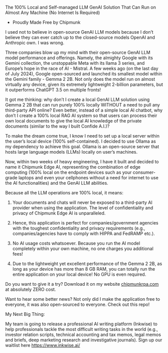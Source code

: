 The 100% Local and Self-managed LLM GenAI Solution That Can Run on Almost Any Machine (No Internet Is Required)
- Proudly Made Free by Chipmunk

I used not to believe in open-source GenAI LLM models because I don’t believe they can ever catch up to the closed-source models OpenAI and Anthropic own. I was wrong. 

Three companies blow up my mind with their open-source GenAI LLM model performance and offerings. Namely, the almighty Google with its Gemini collection, the unstoppable Meta with its llama 3 series, and Europe’s hope in the race of AI - Mistral. A few weeks ago (on the last day of July 2024), Google open-sourced and launched its smallest model within the Gemini family - Gemma 2 2B. Not only does the model run on almost virtually any device, given its extremely lightweight 2-billion parameters, but it outperforms ChatGPT 3.5 on multiple fronts!

It got me thinking: why don’t I create a local GenAI LLM solution using Gemma 2 2B that can run purely 100% locally WITHOUT a need to pull any third-party API online? Even better, instead of a simple local AI chatbot, why don’t I create a 100% local RAG AI system so that users can process their own local documents to give the local AI knowledge of the private documents (similar to the way I built Confide A.I.)?

To make the dream come true, I know I need to set up a local server within the user’s local device (100% self-contained). I decided to use Ollama as my dependency to achieve this goal. Ollama is an open-source server that hosts large language models (LLMs) locally on user’s machines.

Now, within two weeks of heavy engineering, I have it built and decided to name it Chipmunk Edge AI, representing the combination of edge computing (100% local on the endpoint devices such as your consumer-grade laptops and even your cellphones without a need for internet to use the AI functionalities) and the GenAI LLM abilities.

Because all the LLM operations are 100% local, it means:

1. Your documents and chats will never be exposed to a third-party AI provider when using the application. The level of confidentiality and privacy of Chipmunk Edge AI is unparalleled.

2. Hence, this application is perfect for companies/government agencies with the toughest confidentiality and privacy requirements (e.g., companies/agencies have to comply with HIPPA and FedRAMP etc.).

3. No AI usage costs whatsoever. Because you run the AI model completely within your own machine, no one charges you additional fees!

4. Due to the lightweight yet excellent performance of the Gemma 2 2B, as long as your device has more than 8 GB RAM, you can totally run the entire application on your local device! No GPU is even required.

Do you want to give it a try? Download it on my website [chipmunkrpa.com](https://www.chipmunkrpa.com/a-i) at absolutely ZERO cost.

Want to hear some better news? Not only did I make the application free to everyone, it was also open-sourced to everyone. Check out this repo!

My Next Big Thing:

My team is going to release a professional AI writing platform (Inkwise) to help professionals tackle the most difficult writing tasks in the world (e.g., investor relation scripts, technical accounting and tax memos, legal memos and briefs, deep marketing research and investigative journals). Sign up our waitlist here https://www.inkwise.ai/
